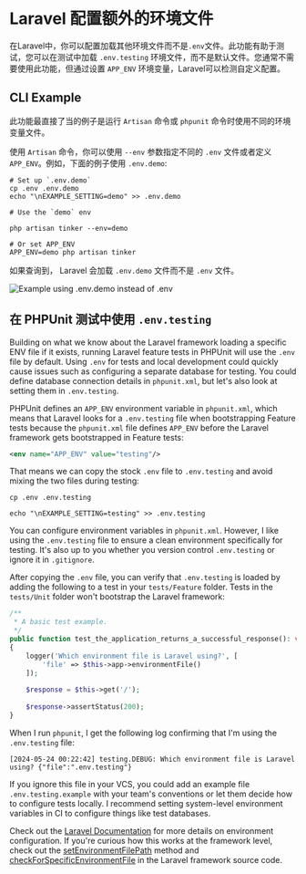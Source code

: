 # Laravel 配置额外的环境文件

在Laravel中，你可以配置加载其他环境文件而不是`.env`文件。此功能有助于测试，您可以在测试中加载 `.env.testing` 环境文件，而不是默认文件。您通常不需要使用此功能，但通过设置 `APP_ENV` 环境变量，Laravel可以检测自定义配置。

## CLI Example

此功能最直接了当的例子是运行 `Artisan` 命令或 `phpunit` 命令时使用不同的环境变量文件。

使用 `Artisan` 命令，你可以使用 `--env` 参数指定不同的 `.env` 文件或者定义 `APP_ENV`。例如，下面的例子使用 `.env.demo`:

```shell
# Set up `.env.demo`
cp .env .env.demo
echo "\nEXAMPLE_SETTING=demo" >> .env.demo
 
# Use the `demo` env
 
php artisan tinker --env=demo
 
# Or set APP_ENV
APP_ENV=demo php artisan tinker
```

如果查询到， Laravel 会加载 `.env.demo` 文件而不是 `.env` 文件。


![Example using .env.demo instead of .env](https://hefengbao.github.io/assets/images/202405271433389.png)

## 在 PHPUnit 测试中使用 `.env.testing`

Building on what we know about the Laravel framework loading a specific ENV file if it exists, running Laravel feature tests in PHPUnit will use the `.env` file by default. Using `.env` for tests and local development could quickly cause issues such as configuring a separate database for testing. You could define database connection details in `phpunit.xml`, but let's also look at setting them in `.env.testing`.

PHPUnit defines an `APP_ENV` environment variable in `phpunit.xml`, which means that Laravel looks for a `.env.testing` file when bootstrapping Feature tests because the `phpunit.xml` file defines `APP_ENV` before the Laravel framework gets bootstrapped in Feature tests:

```xml
<env name="APP_ENV" value="testing"/>
```

That means we can copy the stock `.env` file to `.env.testing` and avoid mixing the two files during testing:

```shell
cp .env .env.testing
 
echo "\nEXAMPLE_SETTING=testing" >> .env.testing
```

You can configure environment variables in `phpunit.xml`. However, I like using the `.env.testing` file to ensure a clean environment specifically for testing. It's also up to you whether you version control `.env.testing` or ignore it in `.gitignore`.

After copying the `.env` file, you can verify that `.env.testing` is loaded by adding the following to a test in your `tests/Feature` folder. Tests in the `tests/Unit` folder won't bootstrap the Laravel framework:

```php
/**
 * A basic test example.
 */
public function test_the_application_returns_a_successful_response(): void
{
    logger('Which environment file is Laravel using?', [
        'file' => $this->app->environmentFile()
    ]);
 
    $response = $this->get('/');
 
    $response->assertStatus(200);
}
```

When I run `phpunit`, I get the following log confirming that I'm using the `.env.testing` file:

```shell
[2024-05-24 00:22:42] testing.DEBUG: Which environment file is Laravel using? {"file":".env.testing"}
```

If you ignore this file in your VCS, you could add an example file `.env.testing.example` with your team's conventions or let them decide how to configure tests locally. I recommend setting system-level environment variables in CI to configure things like test databases.

Check out the [Laravel Documentation](https://laravel.com/docs/11.x/configuration#additional-environment-files) for more details on environment configuration. If you're curious how this works at the framework level, check out the [setEnvironmentFilePath](https://github.com/laravel/framework/blob/40ebbeda850cf821aca42f4e1b2dd50780d8a621/src/Illuminate/Foundation/Bootstrap/LoadEnvironmentVariables.php#L67-L76) method and [checkForSpecificEnvironmentFile](https://github.com/laravel/framework/blob/40ebbeda850cf821aca42f4e1b2dd50780d8a621/src/Illuminate/Foundation/Bootstrap/LoadEnvironmentVariables.php#L41-L58) in the Laravel framework source code.
